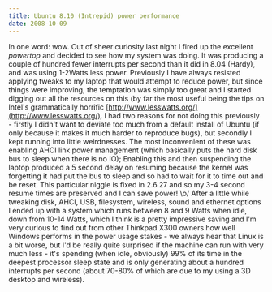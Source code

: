 ```yaml
---
title: Ubuntu 8.10 (Intrepid) power performance
date: 2008-10-09
---
```


In one word: wow.
Out of sheer curiosity last night I fired up the excellent *powertop* and decided to see how my system was doing. It was producing a couple of hundred fewer interrupts per second than it did in 8.04 (Hardy), and was using 1-2Watts less power.
Previously I have always resisted applying tweaks to my laptop that would attempt to reduce power, but since things were improving, the temptation was simply too great and I started digging out all the resources on this (by far the most useful being the tips on Intel's grammatically horrific [http://www.lesswatts.org/](http://www.lesswatts.org/). I had two reasons for not doing this previously - firstly I didn't want to deviate too much from a default install of Ubuntu (if only because it makes it much harder to reproduce bugs), but secondly I kept running into little weirdnesses. The most inconvenient of these was enabling AHCI link power management (which basically puts the hard disk bus to sleep when there is no IO); Enabling this and then suspending the laptop produced a 5 second delay on resuming because the kernel was forgetting it had put the bus to sleep and so had to wait for it to time out and be reset.
This particular niggle is fixed in 2.6.27 and so my 3-4 second resume times are preserved and I can save power! \\o/
After a little while tweaking disk, AHCI, USB, filesystem, wireless, sound and ethernet options I ended up with a system which runs between 8 and 9 Watts when idle, down from 10-14 Watts, which I think is a pretty impressive saving and I'm very curious to find out from other Thinkpad X300 owners how well Windows performs in the power usage stakes - we always hear that Linux is a bit worse, but I'd be really quite surprised if the machine can run with very much less - it's spending (when idle, obviously) 99% of its time in the deepest processor sleep state and is only generating about a hundred interrupts per second (about 70-80% of which are due to my using a 3D desktop and wireless).
